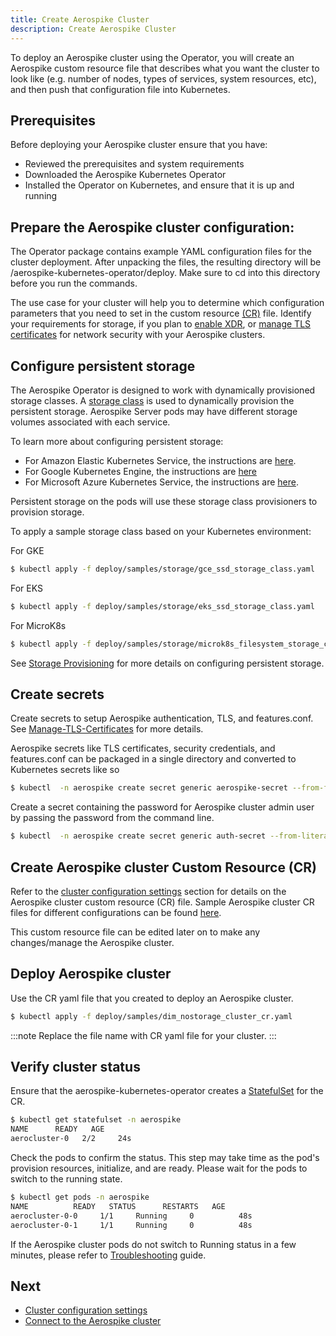 ```yaml
---
title: Create Aerospike Cluster
description: Create Aerospike Cluster
---
```


To deploy an Aerospike cluster using the Operator, you will create an Aerospike custom resource file that describes what you want the cluster to look like (e.g. number of nodes, types of services, system resources, etc), and then push that configuration file into Kubernetes.

## Prerequisites

Before deploying your Aerospike cluster ensure that you have:

- Reviewed the prerequisites and system requirements
- Downloaded the Aerospike Kubernetes Operator
- Installed the Operator on Kubernetes, and ensure that it is up and running

## Prepare the Aerospike cluster configuration:

The Operator package contains example YAML configuration files for the cluster deployment. After unpacking the files, the resulting directory will be /aerospike-kubernetes-operator/deploy.  Make sure to cd into this directory before you run the commands.

The use case for your cluster will help you to determine which configuration parameters that you need to set in the custom resource [(CR)](https://github.com/aerospike/aerospike-kubernetes-operator/wiki/Configuration) file. Identify your requirements for storage, if you plan to [enable XDR](XDR.md), or [manage TLS certificates](Manage-TLS-Certificates.md) for network security with your Aerospike clusters.

## Configure persistent storage

The Aerospike Operator is designed to work with dynamically provisioned storage classes. A [storage class](https://kubernetes.io/docs/concepts/storage/storage-classes/) is used to dynamically provision the persistent storage. Aerospike Server pods may have different storage volumes associated with each service.

To learn more about configuring persistent storage:
* For Amazon Elastic Kubernetes Service, the instructions are [here](https://docs.aws.amazon.com/eks/latest/userguide/storage-classes.html).
* For Google Kubernetes Engine, the instructions are [here](https://cloud.google.com/kubernetes-engine/docs/how-to/persistent-volumes/ssd-pd)
* For Microsoft Azure Kubernetes Service, the instructions are [here](https://docs.microsoft.com/en-us/azure/aks/azure-disks-dynamic-pv).

Persistent storage on the pods will use these storage class provisioners to provision storage.

To apply a sample storage class based on your Kubernetes environment:

For GKE
```sh
$ kubectl apply -f deploy/samples/storage/gce_ssd_storage_class.yaml
```

For EKS
```sh
$ kubectl apply -f deploy/samples/storage/eks_ssd_storage_class.yaml
```

For MicroK8s
```sh
$ kubectl apply -f deploy/samples/storage/microk8s_filesystem_storage_class.yaml
```

See [Storage Provisioning](Storage-provisioning.md) for more details on configuring persistent storage.

## Create secrets
Create secrets to setup Aerospike authentication, TLS, and features.conf. See [Manage-TLS-Certificates](Manage-TLS-Certificates.md) for more details.

Aerospike secrets like TLS certificates, security credentials, and features.conf can be packaged in a single directory and converted to Kubernetes secrets like so

```sh
$ kubectl  -n aerospike create secret generic aerospike-secret --from-file=deploy/secrets
```

Create a secret containing the password for Aerospike cluster admin user by passing the password from the command line.
```sh
$ kubectl  -n aerospike create secret generic auth-secret --from-literal=password='admin123'
```

## Create Aerospike cluster Custom Resource (CR)

Refer to the [cluster configuration settings](Cluster-configuration-settings.md) section for details on the Aerospike cluster custom resource (CR) file. Sample Aerospike cluster CR files for different configurations can be found [here](https://github.com/aerospike/aerospike-kubernetes-operator/tree/1.0.0/deploy/samples/).

This custom resource file can be edited later on to make any changes/manage the Aerospike cluster.


## Deploy Aerospike cluster

Use the CR yaml file that you created to deploy an Aerospike cluster.
```sh
$ kubectl apply -f deploy/samples/dim_nostorage_cluster_cr.yaml
```

:::note
Replace the file name with CR yaml file for your cluster.
:::

## Verify cluster status
Ensure that the aerospike-kubernetes-operator creates a [StatefulSet](https://kubernetes.io/docs/concepts/workloads/controllers/statefulset/) for the CR.

```sh
$ kubectl get statefulset -n aerospike
NAME      READY   AGE
aerocluster-0   2/2     24s
```

Check the pods to confirm the status. This step may take time as the pod's provision resources, initialize, and are ready. Please wait for the pods to switch to the running state.

```sh
$ kubectl get pods -n aerospike
NAME          READY   STATUS      RESTARTS   AGE
aerocluster-0-0     1/1     Running     0          48s
aerocluster-0-1     1/1     Running     0          48s
```

If the Aerospike cluster pods do not switch to Running status in a few minutes, please refer to [Troubleshooting](Troubleshooting.md) guide.

## Next
- [Cluster configuration settings](Cluster-configuration-settings.md)
- [Connect to the Aerospike cluster](Connect-to-the-Aerospike-cluster.md)
